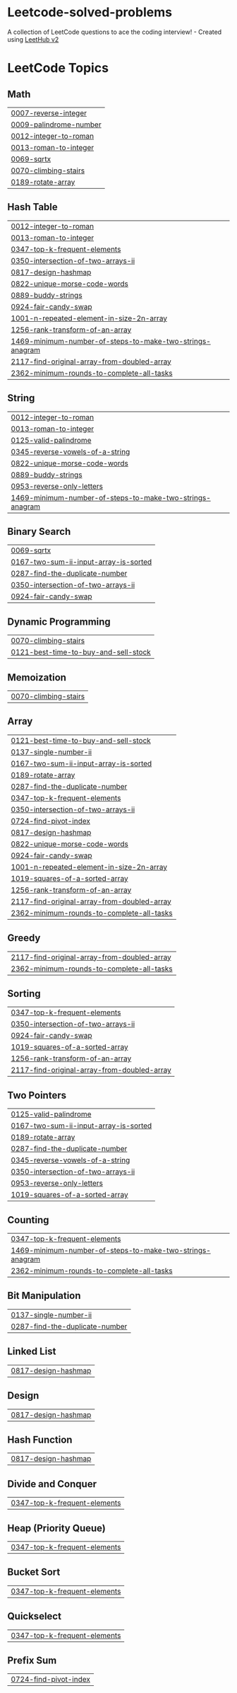 # Leetcode-solved-problems
A collection of LeetCode questions to ace the coding interview! - Created using [LeetHub v2](https://github.com/arunbhardwaj/LeetHub-2.0)

<!---LeetCode Topics Start-->
# LeetCode Topics
## Math
|  |
| ------- |
| [0007-reverse-integer](https://github.com/Rithika0912/Leetcode-solved-problems/tree/master/0007-reverse-integer) |
| [0009-palindrome-number](https://github.com/Rithika0912/Leetcode-solved-problems/tree/master/0009-palindrome-number) |
| [0012-integer-to-roman](https://github.com/Rithika0912/Leetcode-solved-problems/tree/master/0012-integer-to-roman) |
| [0013-roman-to-integer](https://github.com/Rithika0912/Leetcode-solved-problems/tree/master/0013-roman-to-integer) |
| [0069-sqrtx](https://github.com/Rithika0912/Leetcode-solved-problems/tree/master/0069-sqrtx) |
| [0070-climbing-stairs](https://github.com/Rithika0912/Leetcode-solved-problems/tree/master/0070-climbing-stairs) |
| [0189-rotate-array](https://github.com/Rithika0912/Leetcode-solved-problems/tree/master/0189-rotate-array) |
## Hash Table
|  |
| ------- |
| [0012-integer-to-roman](https://github.com/Rithika0912/Leetcode-solved-problems/tree/master/0012-integer-to-roman) |
| [0013-roman-to-integer](https://github.com/Rithika0912/Leetcode-solved-problems/tree/master/0013-roman-to-integer) |
| [0347-top-k-frequent-elements](https://github.com/Rithika0912/Leetcode-solved-problems/tree/master/0347-top-k-frequent-elements) |
| [0350-intersection-of-two-arrays-ii](https://github.com/Rithika0912/Leetcode-solved-problems/tree/master/0350-intersection-of-two-arrays-ii) |
| [0817-design-hashmap](https://github.com/Rithika0912/Leetcode-solved-problems/tree/master/0817-design-hashmap) |
| [0822-unique-morse-code-words](https://github.com/Rithika0912/Leetcode-solved-problems/tree/master/0822-unique-morse-code-words) |
| [0889-buddy-strings](https://github.com/Rithika0912/Leetcode-solved-problems/tree/master/0889-buddy-strings) |
| [0924-fair-candy-swap](https://github.com/Rithika0912/Leetcode-solved-problems/tree/master/0924-fair-candy-swap) |
| [1001-n-repeated-element-in-size-2n-array](https://github.com/Rithika0912/Leetcode-solved-problems/tree/master/1001-n-repeated-element-in-size-2n-array) |
| [1256-rank-transform-of-an-array](https://github.com/Rithika0912/Leetcode-solved-problems/tree/master/1256-rank-transform-of-an-array) |
| [1469-minimum-number-of-steps-to-make-two-strings-anagram](https://github.com/Rithika0912/Leetcode-solved-problems/tree/master/1469-minimum-number-of-steps-to-make-two-strings-anagram) |
| [2117-find-original-array-from-doubled-array](https://github.com/Rithika0912/Leetcode-solved-problems/tree/master/2117-find-original-array-from-doubled-array) |
| [2362-minimum-rounds-to-complete-all-tasks](https://github.com/Rithika0912/Leetcode-solved-problems/tree/master/2362-minimum-rounds-to-complete-all-tasks) |
## String
|  |
| ------- |
| [0012-integer-to-roman](https://github.com/Rithika0912/Leetcode-solved-problems/tree/master/0012-integer-to-roman) |
| [0013-roman-to-integer](https://github.com/Rithika0912/Leetcode-solved-problems/tree/master/0013-roman-to-integer) |
| [0125-valid-palindrome](https://github.com/Rithika0912/Leetcode-solved-problems/tree/master/0125-valid-palindrome) |
| [0345-reverse-vowels-of-a-string](https://github.com/Rithika0912/Leetcode-solved-problems/tree/master/0345-reverse-vowels-of-a-string) |
| [0822-unique-morse-code-words](https://github.com/Rithika0912/Leetcode-solved-problems/tree/master/0822-unique-morse-code-words) |
| [0889-buddy-strings](https://github.com/Rithika0912/Leetcode-solved-problems/tree/master/0889-buddy-strings) |
| [0953-reverse-only-letters](https://github.com/Rithika0912/Leetcode-solved-problems/tree/master/0953-reverse-only-letters) |
| [1469-minimum-number-of-steps-to-make-two-strings-anagram](https://github.com/Rithika0912/Leetcode-solved-problems/tree/master/1469-minimum-number-of-steps-to-make-two-strings-anagram) |
## Binary Search
|  |
| ------- |
| [0069-sqrtx](https://github.com/Rithika0912/Leetcode-solved-problems/tree/master/0069-sqrtx) |
| [0167-two-sum-ii-input-array-is-sorted](https://github.com/Rithika0912/Leetcode-solved-problems/tree/master/0167-two-sum-ii-input-array-is-sorted) |
| [0287-find-the-duplicate-number](https://github.com/Rithika0912/Leetcode-solved-problems/tree/master/0287-find-the-duplicate-number) |
| [0350-intersection-of-two-arrays-ii](https://github.com/Rithika0912/Leetcode-solved-problems/tree/master/0350-intersection-of-two-arrays-ii) |
| [0924-fair-candy-swap](https://github.com/Rithika0912/Leetcode-solved-problems/tree/master/0924-fair-candy-swap) |
## Dynamic Programming
|  |
| ------- |
| [0070-climbing-stairs](https://github.com/Rithika0912/Leetcode-solved-problems/tree/master/0070-climbing-stairs) |
| [0121-best-time-to-buy-and-sell-stock](https://github.com/Rithika0912/Leetcode-solved-problems/tree/master/0121-best-time-to-buy-and-sell-stock) |
## Memoization
|  |
| ------- |
| [0070-climbing-stairs](https://github.com/Rithika0912/Leetcode-solved-problems/tree/master/0070-climbing-stairs) |
## Array
|  |
| ------- |
| [0121-best-time-to-buy-and-sell-stock](https://github.com/Rithika0912/Leetcode-solved-problems/tree/master/0121-best-time-to-buy-and-sell-stock) |
| [0137-single-number-ii](https://github.com/Rithika0912/Leetcode-solved-problems/tree/master/0137-single-number-ii) |
| [0167-two-sum-ii-input-array-is-sorted](https://github.com/Rithika0912/Leetcode-solved-problems/tree/master/0167-two-sum-ii-input-array-is-sorted) |
| [0189-rotate-array](https://github.com/Rithika0912/Leetcode-solved-problems/tree/master/0189-rotate-array) |
| [0287-find-the-duplicate-number](https://github.com/Rithika0912/Leetcode-solved-problems/tree/master/0287-find-the-duplicate-number) |
| [0347-top-k-frequent-elements](https://github.com/Rithika0912/Leetcode-solved-problems/tree/master/0347-top-k-frequent-elements) |
| [0350-intersection-of-two-arrays-ii](https://github.com/Rithika0912/Leetcode-solved-problems/tree/master/0350-intersection-of-two-arrays-ii) |
| [0724-find-pivot-index](https://github.com/Rithika0912/Leetcode-solved-problems/tree/master/0724-find-pivot-index) |
| [0817-design-hashmap](https://github.com/Rithika0912/Leetcode-solved-problems/tree/master/0817-design-hashmap) |
| [0822-unique-morse-code-words](https://github.com/Rithika0912/Leetcode-solved-problems/tree/master/0822-unique-morse-code-words) |
| [0924-fair-candy-swap](https://github.com/Rithika0912/Leetcode-solved-problems/tree/master/0924-fair-candy-swap) |
| [1001-n-repeated-element-in-size-2n-array](https://github.com/Rithika0912/Leetcode-solved-problems/tree/master/1001-n-repeated-element-in-size-2n-array) |
| [1019-squares-of-a-sorted-array](https://github.com/Rithika0912/Leetcode-solved-problems/tree/master/1019-squares-of-a-sorted-array) |
| [1256-rank-transform-of-an-array](https://github.com/Rithika0912/Leetcode-solved-problems/tree/master/1256-rank-transform-of-an-array) |
| [2117-find-original-array-from-doubled-array](https://github.com/Rithika0912/Leetcode-solved-problems/tree/master/2117-find-original-array-from-doubled-array) |
| [2362-minimum-rounds-to-complete-all-tasks](https://github.com/Rithika0912/Leetcode-solved-problems/tree/master/2362-minimum-rounds-to-complete-all-tasks) |
## Greedy
|  |
| ------- |
| [2117-find-original-array-from-doubled-array](https://github.com/Rithika0912/Leetcode-solved-problems/tree/master/2117-find-original-array-from-doubled-array) |
| [2362-minimum-rounds-to-complete-all-tasks](https://github.com/Rithika0912/Leetcode-solved-problems/tree/master/2362-minimum-rounds-to-complete-all-tasks) |
## Sorting
|  |
| ------- |
| [0347-top-k-frequent-elements](https://github.com/Rithika0912/Leetcode-solved-problems/tree/master/0347-top-k-frequent-elements) |
| [0350-intersection-of-two-arrays-ii](https://github.com/Rithika0912/Leetcode-solved-problems/tree/master/0350-intersection-of-two-arrays-ii) |
| [0924-fair-candy-swap](https://github.com/Rithika0912/Leetcode-solved-problems/tree/master/0924-fair-candy-swap) |
| [1019-squares-of-a-sorted-array](https://github.com/Rithika0912/Leetcode-solved-problems/tree/master/1019-squares-of-a-sorted-array) |
| [1256-rank-transform-of-an-array](https://github.com/Rithika0912/Leetcode-solved-problems/tree/master/1256-rank-transform-of-an-array) |
| [2117-find-original-array-from-doubled-array](https://github.com/Rithika0912/Leetcode-solved-problems/tree/master/2117-find-original-array-from-doubled-array) |
## Two Pointers
|  |
| ------- |
| [0125-valid-palindrome](https://github.com/Rithika0912/Leetcode-solved-problems/tree/master/0125-valid-palindrome) |
| [0167-two-sum-ii-input-array-is-sorted](https://github.com/Rithika0912/Leetcode-solved-problems/tree/master/0167-two-sum-ii-input-array-is-sorted) |
| [0189-rotate-array](https://github.com/Rithika0912/Leetcode-solved-problems/tree/master/0189-rotate-array) |
| [0287-find-the-duplicate-number](https://github.com/Rithika0912/Leetcode-solved-problems/tree/master/0287-find-the-duplicate-number) |
| [0345-reverse-vowels-of-a-string](https://github.com/Rithika0912/Leetcode-solved-problems/tree/master/0345-reverse-vowels-of-a-string) |
| [0350-intersection-of-two-arrays-ii](https://github.com/Rithika0912/Leetcode-solved-problems/tree/master/0350-intersection-of-two-arrays-ii) |
| [0953-reverse-only-letters](https://github.com/Rithika0912/Leetcode-solved-problems/tree/master/0953-reverse-only-letters) |
| [1019-squares-of-a-sorted-array](https://github.com/Rithika0912/Leetcode-solved-problems/tree/master/1019-squares-of-a-sorted-array) |
## Counting
|  |
| ------- |
| [0347-top-k-frequent-elements](https://github.com/Rithika0912/Leetcode-solved-problems/tree/master/0347-top-k-frequent-elements) |
| [1469-minimum-number-of-steps-to-make-two-strings-anagram](https://github.com/Rithika0912/Leetcode-solved-problems/tree/master/1469-minimum-number-of-steps-to-make-two-strings-anagram) |
| [2362-minimum-rounds-to-complete-all-tasks](https://github.com/Rithika0912/Leetcode-solved-problems/tree/master/2362-minimum-rounds-to-complete-all-tasks) |
## Bit Manipulation
|  |
| ------- |
| [0137-single-number-ii](https://github.com/Rithika0912/Leetcode-solved-problems/tree/master/0137-single-number-ii) |
| [0287-find-the-duplicate-number](https://github.com/Rithika0912/Leetcode-solved-problems/tree/master/0287-find-the-duplicate-number) |
## Linked List
|  |
| ------- |
| [0817-design-hashmap](https://github.com/Rithika0912/Leetcode-solved-problems/tree/master/0817-design-hashmap) |
## Design
|  |
| ------- |
| [0817-design-hashmap](https://github.com/Rithika0912/Leetcode-solved-problems/tree/master/0817-design-hashmap) |
## Hash Function
|  |
| ------- |
| [0817-design-hashmap](https://github.com/Rithika0912/Leetcode-solved-problems/tree/master/0817-design-hashmap) |
## Divide and Conquer
|  |
| ------- |
| [0347-top-k-frequent-elements](https://github.com/Rithika0912/Leetcode-solved-problems/tree/master/0347-top-k-frequent-elements) |
## Heap (Priority Queue)
|  |
| ------- |
| [0347-top-k-frequent-elements](https://github.com/Rithika0912/Leetcode-solved-problems/tree/master/0347-top-k-frequent-elements) |
## Bucket Sort
|  |
| ------- |
| [0347-top-k-frequent-elements](https://github.com/Rithika0912/Leetcode-solved-problems/tree/master/0347-top-k-frequent-elements) |
## Quickselect
|  |
| ------- |
| [0347-top-k-frequent-elements](https://github.com/Rithika0912/Leetcode-solved-problems/tree/master/0347-top-k-frequent-elements) |
## Prefix Sum
|  |
| ------- |
| [0724-find-pivot-index](https://github.com/Rithika0912/Leetcode-solved-problems/tree/master/0724-find-pivot-index) |
<!---LeetCode Topics End-->